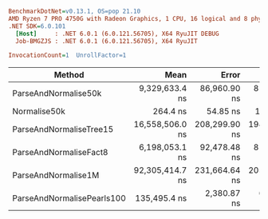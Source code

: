``` ini

BenchmarkDotNet=v0.13.1, OS=pop 21.10
AMD Ryzen 7 PRO 4750G with Radeon Graphics, 1 CPU, 16 logical and 8 physical cores
.NET SDK=6.0.101
  [Host]     : .NET 6.0.1 (6.0.121.56705), X64 RyuJIT DEBUG
  Job-BMGZJS : .NET 6.0.1 (6.0.121.56705), X64 RyuJIT

InvocationCount=1  UnrollFactor=1  

```
|                     Method |            Mean |         Error |       StdDev |          Median |
|--------------------------- |----------------:|--------------:|-------------:|----------------:|
|       ParseAndNormalise50k |  9,329,633.4 ns |  86,960.90 ns |  81,343.3 ns |  9,320,191.0 ns |
|               Normalise50k |        264.4 ns |      54.85 ns |     154.7 ns |        234.5 ns |
|    ParseAndNormaliseTree15 | 16,558,506.0 ns | 208,299.90 ns | 194,843.9 ns | 16,529,922.5 ns |
|     ParseAndNormaliseFact8 |  6,198,053.1 ns |  92,478.48 ns |  81,979.8 ns |  6,165,139.5 ns |
|        ParseAndNormalise1M | 92,305,414.7 ns | 231,664.64 ns | 205,364.7 ns | 92,380,346.5 ns |
| ParseAndNormalisePearls100 |    135,495.4 ns |   2,380.87 ns |   6,060.1 ns |    132,917.0 ns |

